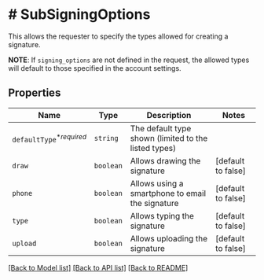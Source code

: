 # # SubSigningOptions

This allows the requester to specify the types allowed for creating a signature.

**NOTE**: If `signing_options` are not defined in the request, the allowed types will default to those specified in the account settings.

## Properties

Name | Type | Description | Notes
------------ | ------------- | ------------- | -------------
| `defaultType`<sup>*_required_</sup> | ```string``` |  The default type shown (limited to the listed types)  |  |
| `draw` | ```boolean``` |  Allows drawing the signature  |  [default to false] |
| `phone` | ```boolean``` |  Allows using a smartphone to email the signature  |  [default to false] |
| `type` | ```boolean``` |  Allows typing the signature  |  [default to false] |
| `upload` | ```boolean``` |  Allows uploading the signature  |  [default to false] |

[[Back to Model list]](../../README.md#models) [[Back to API list]](../../README.md#endpoints) [[Back to README]](../../README.md)
